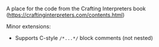 A place for the code from the Crafting Interpreters book (https://craftinginterpreters.com/contents.html)

Minor extensions:
* Supports C-style `/*...*/` block comments (not nested)
